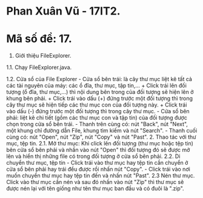 # Phan Xuân Vũ - 17IT2.
# Mã số đề: 17.

1. Giới thiệu FileExplorer.

  1.1. Chạy FileExplorer.java.
  
  1.2. Cửa sổ của File Explorer
    - Cửa sổ bên trái: là cây thư mục liệt kê tất cả các tài nguyên của máy: các ổ đĩa, thư mục, tập tin,…
      + Click trái lên đối tượng (ổ đĩa, thư mục,…) thì nội dung bên trong của đối tượng sẽ hiện lên ở khung bên phải.
      + Click trái vào dấu (+) đứng trước một đối tượng thì trong cây thư mục sẽ hiện tiếp các thư mục con của đối tượng này.
      + Click trái vào dấu (-) đứng trước một đối tượng thì trong cây thư mục.
    - Cửa sổ bên phải: liệt kê chi tiết (gồm các thư mục con và tập tin) của đối tượng được chọn trong cửa sổ bên trái.
    - Thanh trên cùng có: nút "Back", nút "Next", một khung chỉ đường dẫn File, khung tìm kiếm và nút "Search".
    - Thanh cuối cùng có: nút "Open", nút "Zip", nút "Copy" và nút "Past".
2. Thao tác với thư mục, tệp tin.
  2.1. Mở thư mục: Khi click lên đối tượng (thư mục hoặc tệp tin) bên cửa sổ bên phải và nhấn vào nút "Open" thì đối tượng đó sẽ được mở          lên và hiển thị những file có trong đối tượng ở cửa sổ bên phải.
  2.2. Di chuyển thư mục, tệp tin
     - Click trái vào thư mục hay tệp tin cần chuyển ở cửa sổ bên phải hay trái đều được rồi nhấn nút "Copy".
     - Click trái vào nơi muốn chuyển thư mục hay tệp tin đến và nhấn nút "Past".
  2.3 Nén thư mục.
      Click vào thư mục cần nén và sau đó nhấn vào nút "Zip" thì thư mục sẽ được nén lại với tên giống như tên thư mục ban đầu và có đuôi 
      là ".zip".
    
